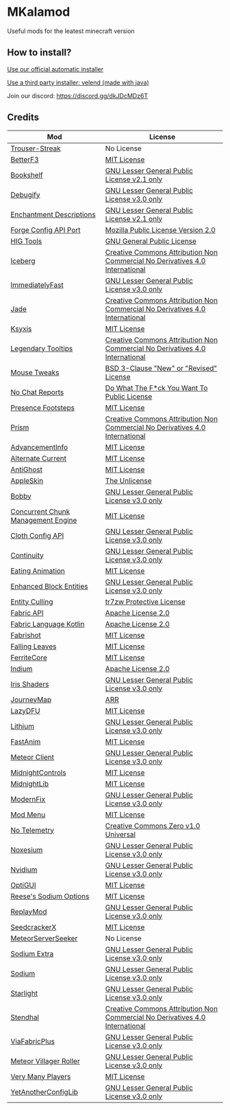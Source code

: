 # MKalamod
Useful mods for the leatest minecraft version
## How to install?
[Use our official automatic installer](https://github.com/KEVINIIE123/MKalamod-installer)

[Use a third party installer: velend (made with java)](https://github.com/eetnaviation/velend)



Join our discord: https://discord.gg/dkJDcMDz6T

## Credits
|Mod                                                        |License
|-----------------------------------------------------------|------------------------------|
|[Trouser-Streak](https://github.com/etianl/Trouser-Streak)|No License|
|[BetterF3](https://modrinth.com/mod/betterf3)|[MIT License](https://en.wikipedia.org/wiki/MIT_License)|
|[Bookshelf](https://modrinth.com/mod/bookshelf-lib)|[GNU Lesser General Public License v2.1 only](https://www.gnu.org/licenses/old-licenses/lgpl-2.1.en.html)|
|[Debugify](https://modrinth.com/mod/debugify)|[GNU Lesser General Public License v3.0 only](https://www.gnu.org/licenses/lgpl-3.0.en.html#license-text)|
|[Enchantment Descriptions](https://modrinth.com/mod/enchantment-descriptions)|[GNU Lesser General Public License v2.1 only](https://www.gnu.org/licenses/old-licenses/lgpl-2.1.en.html)|
|[Forge Config API Port](https://modrinth.com/mod/forge-config-api-port/version/v20.4.0-1.20.4-Fabric)|[Mozilla Public License Version 2.0](https://www.mozilla.org/en-US/MPL/2.0/)|
|[HIG Tools](https://github.com/RedCarlos26/HIGTools)|[GNU General Public License](https://github.com/RedCarlos26/HIGTools?tab=GPL-3.0-1-ov-file)|
|[Iceberg](https://modrinth.com/mod/iceberg)|[Creative Commons Attribution Non Commercial No Derivatives 4.0 International](https://creativecommons.org/licenses/by-nc-nd/4.0/deed.en)|
|[ImmediatelyFast](https://modrinth.com/mod/immediatelyfast)|[GNU Lesser General Public License v3.0 only](https://www.gnu.org/licenses/lgpl-3.0.en.html#license-text)|
|[Jade](https://modrinth.com/mod/jade)|[Creative Commons Attribution Non Commercial No Derivatives 4.0 International](https://creativecommons.org/licenses/by-nc-nd/4.0/deed.en)|
|[Ksyxis](https://modrinth.com/mod/ksyxis)|[MIT License](https://en.wikipedia.org/wiki/MIT_License)|
|[Legendary Tooltips](https://modrinth.com/mod/legendary-tooltips)|[Creative Commons Attribution Non Commercial No Derivatives 4.0 International](https://creativecommons.org/licenses/by-nc-nd/4.0/deed.en)|
|[Mouse Tweaks](https://modrinth.com/mod/mouse-tweaks)|[BSD 3-Clause "New" or "Revised" License](https://choosealicense.com/licenses/bsd-3-clause/#:~:text=A%20permissive%20license%20similar%20to,derived%20products%20without%20written%20consent.)|
|[No Chat Reports](https://modrinth.com/mod/no-chat-reports)|[Do What The F*ck You Want To Public License](https://en.wikipedia.org/wiki/WTFPL#:~:text=As%20a%20public%20domain%20like,You%20Want%20To%20Public%20License%22.)|
|[Presence Footsteps](https://modrinth.com/mod/presence-footsteps)|[MIT License](https://en.wikipedia.org/wiki/MIT_License)|
|[Prism](https://modrinth.com/mod/prism-lib)|[Creative Commons Attribution Non Commercial No Derivatives 4.0 International](https://creativecommons.org/licenses/by-nc-nd/4.0/deed.en)|
|[AdvancementInfo](https://modrinth.com/mod/advancementinfo)|[MIT License](https://en.wikipedia.org/wiki/MIT_License)|
|[Alternate Current](https://modrinth.com/mod/alternate-current)|[MIT License](https://en.wikipedia.org/wiki/MIT_License)|
|[AntiGhost](https://modrinth.com/mod/antighost)|[MIT License](https://en.wikipedia.org/wiki/MIT_License)|
|[AppleSkin](https://modrinth.com/mod/appleskin)|[The Unlicense](http://unlicense.org/)|
|[Bobby](https://modrinth.com/mod/bobby)|[GNU Lesser General Public License v3.0 only](https://www.gnu.org/licenses/lgpl-3.0.en.html#license-text)|
|[Concurrent Chunk Management Engine](https://modrinth.com/mod/c2me-fabric)|[MIT License](https://en.wikipedia.org/wiki/MIT_License)|
|[Cloth Config API](https://modrinth.com/mod/cloth-config)|[GNU Lesser General Public License v3.0 only](https://www.gnu.org/licenses/lgpl-3.0.en.html#license-text)|
|[Continuity](https://modrinth.com/mod/continuity)|[GNU Lesser General Public License v3.0 only](https://www.gnu.org/licenses/lgpl-3.0.en.html#license-text)|
|[Eating Animation](https://modrinth.com/mod/eating-animation)|[MIT License](https://en.wikipedia.org/wiki/MIT_License)|
|[Enhanced Block Entities](https://modrinth.com/mod/ebe)|[GNU Lesser General Public License v3.0 only](https://www.gnu.org/licenses/lgpl-3.0.en.html#license-text)|
|[Entity Culling](https://modrinth.com/mod/entityculling)|[tr7zw Protective License](https://github.com/tr7zw/EntityCulling/blob/1.18/LICENSE-EntityCulling)|
|[Fabric API](https://modrinth.com/mod/fabric-api)|[Apache License 2.0](https://www.apache.org/licenses/LICENSE-2.0)|
|[Fabric Language Kotlin](https://modrinth.com/mod/fabric-language-kotlin)|[Apache License 2.0](https://www.apache.org/licenses/LICENSE-2.0)|
|[Fabrishot](https://modrinth.com/mod/fabrishot)|[MIT License](https://en.wikipedia.org/wiki/MIT_License)|
|[Falling Leaves](https://modrinth.com/mod/fallingleaves)|[MIT License](https://en.wikipedia.org/wiki/MIT_License)|
|[FerriteCore](https://modrinth.com/mod/ferrite-core)|[MIT License](https://en.wikipedia.org/wiki/MIT_License)|
|[Indium](https://modrinth.com/mod/indium)|[Apache License 2.0](https://www.apache.org/licenses/LICENSE-2.0)|
|[Iris Shaders](https://modrinth.com/mod/iris)|[GNU Lesser General Public License v3.0 only](https://www.gnu.org/licenses/lgpl-3.0.en.html#license-text)|
|[JourneyMap](https://modrinth.com/mod/journeymap)|[ARR](https://teamjm.github.io/journeymap-docs/latest/About/licensing/)|
|[LazyDFU](https://modrinth.com/mod/lazydfu)|[MIT License](https://en.wikipedia.org/wiki/MIT_License)|
|[Lithium](https://modrinth.com/mod/lithium)|[GNU Lesser General Public License v3.0 only](https://www.gnu.org/licenses/lgpl-3.0.en.html#license-text)|
|[FastAnim](https://modrinth.com/mod/fastanim)|[MIT License](https://en.wikipedia.org/wiki/MIT_License)|
|[Meteor Client](https://github.com/MeteorDevelopment/meteor-client)|[GNU Lesser General Public License v3.0 only](https://www.gnu.org/licenses/lgpl-3.0.en.html#license-text)|
|[MidnightControls](https://modrinth.com/mod/midnightcontrols)|[MIT License](https://en.wikipedia.org/wiki/MIT_License)|
|[MidnightLib](https://modrinth.com/mod/midnightlib)|[MIT License](https://en.wikipedia.org/wiki/MIT_License)|
|[ModernFix](https://modrinth.com/mod/modernfix)|[GNU Lesser General Public License v3.0 only](https://www.gnu.org/licenses/lgpl-3.0.en.html#license-text)|
|[Mod Menu](https://modrinth.com/mod/modmenu)|[MIT License](https://en.wikipedia.org/wiki/MIT_License)|
|[No Telemetry](https://modrinth.com/mod/no-telemetry)|[Creative Commons Zero v1.0 Universal](https://creativecommons.org/publicdomain/zero/1.0/deed.en)|
|[Noxesium](https://modrinth.com/mod/noxesium)|[GNU Lesser General Public License v3.0 only](https://www.gnu.org/licenses/lgpl-3.0.en.html#license-text)|
|[Nvidium](https://modrinth.com/mod/nvidium)|[GNU Lesser General Public License v3.0 only](https://www.gnu.org/licenses/lgpl-3.0.en.html#license-text)|
|[OptiGUI](https://modrinth.com/mod/optigui)|[MIT License](https://en.wikipedia.org/wiki/MIT_License)|
|[Reese's Sodium Options](https://modrinth.com/mod/reeses-sodium-options)|[MIT License](https://en.wikipedia.org/wiki/MIT_License)|
|[ReplayMod](https://modrinth.com/mod/replaymod)|[GNU Lesser General Public License v3.0 only](https://www.gnu.org/licenses/lgpl-3.0.en.html#license-text)|
|[SeedcrackerX](https://github.com/19MisterX98/SeedcrackerX)|[MIT License](https://en.wikipedia.org/wiki/MIT_License)|
|[MeteorServerSeeker](https://github.com/DAMcraft/MeteorServerSeeker)|No License|
|[Sodium Extra](https://modrinth.com/mod/sodium-extra)|[GNU Lesser General Public License v3.0 only](https://www.gnu.org/licenses/lgpl-3.0.en.html#license-text)|
|[Sodium](https://modrinth.com/mod/sodium)|[GNU Lesser General Public License v3.0 only](https://www.gnu.org/licenses/lgpl-3.0.en.html#license-text)|
|[Starlight](https://modrinth.com/mod/starlight)|[GNU Lesser General Public License v3.0 only](https://www.gnu.org/licenses/lgpl-3.0.en.html#license-text)|
|[Stendhal](https://modrinth.com/mod/stendhal)|[Creative Commons Attribution Non Commercial No Derivatives 4.0 International](https://creativecommons.org/licenses/by-nc-nd/4.0/deed.en)|
|[ViaFabricPlus](https://github.com/ViaVersion/ViaFabricPlus)|[GNU Lesser General Public License v3.0 only](https://www.gnu.org/licenses/lgpl-3.0.en.html#license-text)|
|[Meteor Villager Roller](https://github.com/maxsupermanhd/meteor-villager-roller)|[GNU Lesser General Public License v3.0 only](https://www.gnu.org/licenses/lgpl-3.0.en.html#license-text)|
|[Very Many Players](https://modrinth.com/mod/vmp-fabric)|[MIT License](https://en.wikipedia.org/wiki/MIT_License)|
|[YetAnotherConfigLib](https://modrinth.com/mod/yacl)|[GNU Lesser General Public License v3.0 only](https://www.gnu.org/licenses/lgpl-3.0.en.html#license-text)|
